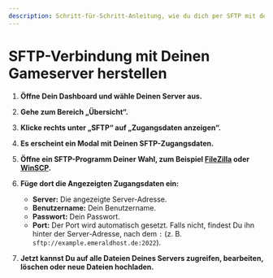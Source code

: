 ```yaml
---
description: Schritt-für-Schritt-Anleitung, wie du dich per SFTP mit deinem Server verbindest, um Dateien zu bearbeiten, hochzuladen oder zu löschen.
---
```


# SFTP-Verbindung mit Deinen Gameserver herstellen

1. <strong>Öffne Dein Dashboard und wähle Deinen Server aus.</strong>

2. <strong>Gehe zum Bereich „Übersicht“.</strong>

3. <strong>Klicke rechts unter „SFTP“ auf „Zugangsdaten anzeigen“.</strong>

4. <strong>Es erscheint ein Modal mit Deinen SFTP-Zugangsdaten.</strong>

5. <strong>Öffne ein SFTP-Programm Deiner Wahl, zum Beispiel [FileZilla](https://filezilla-project.org/) oder [WinSCP](https://winscp.net/index.php).</strong>

6. <strong>Füge dort die Angezeigten Zugangsdaten ein:</strong>

    - <strong>Server:</strong> Die angezeigte Server-Adresse.
    - <strong>Benutzername:</strong> Dein Benutzername.
    - <strong>Passwort:</strong> Dein Passwort.
    - <strong>Port:</strong> Der Port wird automatisch gesetzt. Falls nicht, findest Du ihn hinter der Server-Adresse, nach dem ```:``` (z. B. ```sftp://example.emeraldhost.de:2022```).

7. <strong>Jetzt kannst Du auf alle Dateien Deines Servers zugreifen, bearbeiten, löschen oder neue Dateien hochladen.</strong>
